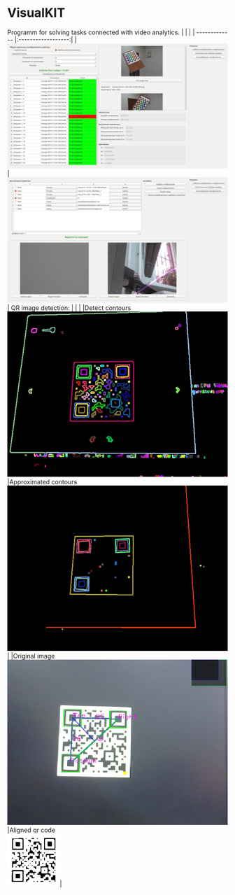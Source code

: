 # VisualKIT
Programm for solving tasks connected with video analytics.
|        |                |
| ------------- |:------------------:|
|![alt-текст](https://github.com/L0rd1k/VisualKIT/blob/master/Images/Snaps/scr1.png)|![alt-текст](https://github.com/L0rd1k/VisualKIT/blob/master/Images/Snaps/scr2.png)| 
QR image detection:
|        |                |
|Detect contours</br>![alt-текст](https://github.com/L0rd1k/VisualKIT/blob/master/Images/Results/qr/qr_contours.png)|Approximated contours</br>![alt-текст](https://github.com/L0rd1k/VisualKIT/blob/master/Images/Results/qr/approximated_contours.png)|
|Original image</br>![alt-текст](https://github.com/L0rd1k/VisualKIT/blob/master/Images/Results/qr/qr_orignal.png)|Aligned qr code<br/>![alt-текст](https://github.com/L0rd1k/VisualKIT/blob/master/Images/Results/qr/qr_detected.png)|
